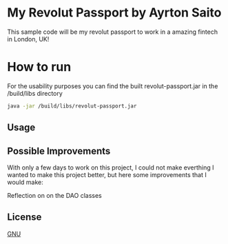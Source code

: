 # My Revolut Passport by Ayrton Saito
This sample code will be my revolut passport to work in a amazing fintech in London, UK!

# How to run
For the usability purposes you can find the built revolut-passport.jar in the /build/libs directory

```bash
java -jar /build/libs/revolut-passport.jar
```

## Usage

## Possible Improvements
With only a few days to work on this project, I could not make everthing I wanted to make this project better, but here some improvements that I would make:

Reflection on on the DAO classes

## License
[GNU](https://www.gnu.org/licenses/gpl-3.0.pt-br.html)